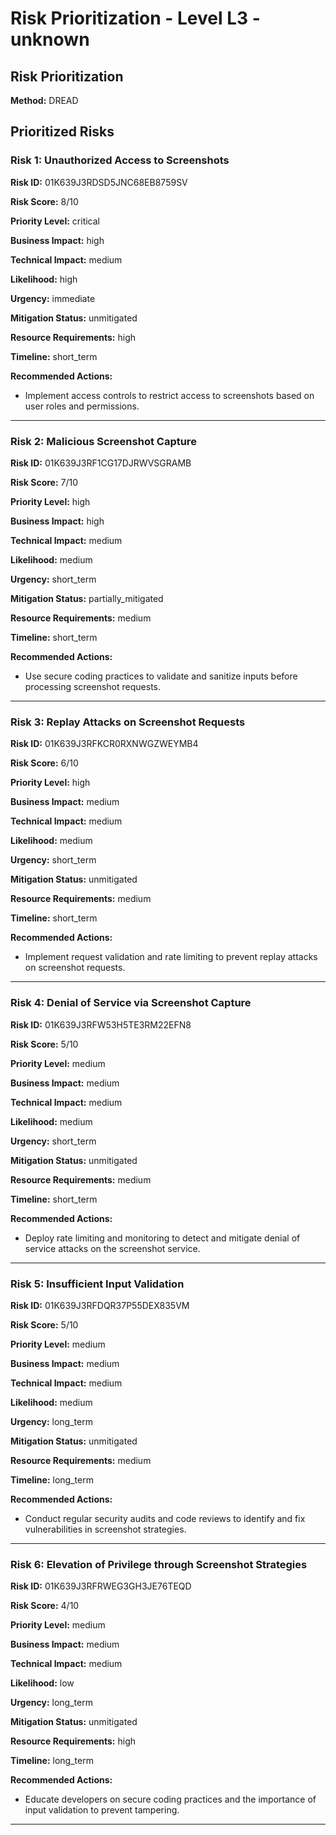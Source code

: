 # Risk Prioritization - Level L3 - unknown

## Risk Prioritization

**Method:** DREAD

## Prioritized Risks

### Risk 1: Unauthorized Access to Screenshots

**Risk ID:** 01K639J3RDSD5JNC68EB8759SV

**Risk Score:** 8/10

**Priority Level:** critical

**Business Impact:** high

**Technical Impact:** medium

**Likelihood:** high

**Urgency:** immediate

**Mitigation Status:** unmitigated

**Resource Requirements:** high

**Timeline:** short_term

**Recommended Actions:**
- Implement access controls to restrict access to screenshots based on user roles and permissions.

---

### Risk 2: Malicious Screenshot Capture

**Risk ID:** 01K639J3RF1CG17DJRWVSGRAMB

**Risk Score:** 7/10

**Priority Level:** high

**Business Impact:** high

**Technical Impact:** medium

**Likelihood:** medium

**Urgency:** short_term

**Mitigation Status:** partially_mitigated

**Resource Requirements:** medium

**Timeline:** short_term

**Recommended Actions:**
- Use secure coding practices to validate and sanitize inputs before processing screenshot requests.

---

### Risk 3: Replay Attacks on Screenshot Requests

**Risk ID:** 01K639J3RFKCR0RXNWGZWEYMB4

**Risk Score:** 6/10

**Priority Level:** high

**Business Impact:** medium

**Technical Impact:** medium

**Likelihood:** medium

**Urgency:** short_term

**Mitigation Status:** unmitigated

**Resource Requirements:** medium

**Timeline:** short_term

**Recommended Actions:**
- Implement request validation and rate limiting to prevent replay attacks on screenshot requests.

---

### Risk 4: Denial of Service via Screenshot Capture

**Risk ID:** 01K639J3RFW53H5TE3RM22EFN8

**Risk Score:** 5/10

**Priority Level:** medium

**Business Impact:** medium

**Technical Impact:** medium

**Likelihood:** medium

**Urgency:** short_term

**Mitigation Status:** unmitigated

**Resource Requirements:** medium

**Timeline:** short_term

**Recommended Actions:**
- Deploy rate limiting and monitoring to detect and mitigate denial of service attacks on the screenshot service.

---

### Risk 5: Insufficient Input Validation

**Risk ID:** 01K639J3RFDQR37P55DEX835VM

**Risk Score:** 5/10

**Priority Level:** medium

**Business Impact:** medium

**Technical Impact:** medium

**Likelihood:** medium

**Urgency:** long_term

**Mitigation Status:** unmitigated

**Resource Requirements:** medium

**Timeline:** long_term

**Recommended Actions:**
- Conduct regular security audits and code reviews to identify and fix vulnerabilities in screenshot strategies.

---

### Risk 6: Elevation of Privilege through Screenshot Strategies

**Risk ID:** 01K639J3RFRWEG3GH3JE76TEQD

**Risk Score:** 4/10

**Priority Level:** medium

**Business Impact:** medium

**Technical Impact:** medium

**Likelihood:** low

**Urgency:** long_term

**Mitigation Status:** unmitigated

**Resource Requirements:** high

**Timeline:** long_term

**Recommended Actions:**
- Educate developers on secure coding practices and the importance of input validation to prevent tampering.

---

